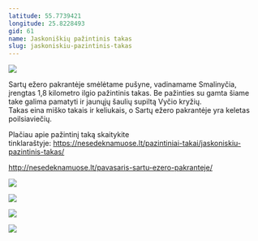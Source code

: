 ```yaml
---
latitude: 55.7739421
longitude: 25.8228493
gid: 61
name: Jaskoniškių pažintinis takas
slug: jaskoniskiu-pazintinis-takas
---
```

![](https://doc-0s-ag-mymaps.googleusercontent.com/untrusted/hostedimage/ihucu48q9m5s1hftel5u85tfdc/asu7oa4n834uflr2ul3vh8sj00/1641717000000/-WPmm_dsOCr8C_2Ftfdhs7CzXYdOD0wc/*/6AIsG_vatfvkso7b6VZfzNznU-zoY_nWwjtBJmcSelNh_vh0OHJRlbrA0P5MCet_z1cSmxV3o6bCzq8jgGX7nQLSAGwAk8J920wx-oid3BDGPE9FnytkFAkYuVxjR7oRAouF4S6l5jnhVxbcllywFu9SKKGKgPBz2X2QfKRBCQWNah8Tdoz1mWKL1EWmr6wn4RQ?session=0&fife)  
  
Sartų ežero pakrantėje smėlėtame pušyne, vadinamame Smalinyčia, įrengtas 1,8 kilometro ilgio pažintinis takas. Be pažinties su gamta šiame take galima pamatyti ir jaunųjų šaulių supiltą Vyčio kryžių.  
Takas eina miško takais ir keliukais, o Sartų ežero pakrantėje yra keletas poilsiaviečių.  
  
Plačiau apie pažintinį taką skaitykite tinklaraštyje: https://nesedeknamuose.lt/pazintiniai-takai/jaskoniskiu-pazintinis-takas/  
  
http://nesedeknamuose.lt/pavasaris-sartu-ezero-pakranteje/  
  
![](https://doc-0k-ag-mymaps.googleusercontent.com/untrusted/hostedimage/ihucu48q9m5s1hftel5u85tfdc/7ir2t86ikchfesfgveacjo4rr0/1641717000000/-WPmm_dsOCr8C_2Ftfdhs7CzXYdOD0wc/*/6AIsG_va1yXXILa3PnYnJKrnHlJt-1V8VyICSSLWErPb3WT2dEjv6pwMad6_oVNm5085iZS9YF7vPmQD3RbBsTKXB7PgS8xbERCgFLKKuzp0pWH_tNOd1JLCSroi-zyf_IeHwWSEEZmNYIRTG75vLIchystx48fypFwgePl3_qTsMBwZlU8j68OB8HuE6tWeNFg?session=0&fife)  
  
![](https://doc-14-ag-mymaps.googleusercontent.com/untrusted/hostedimage/ihucu48q9m5s1hftel5u85tfdc/f5i46lg5vuhamjgpg254uatfck/1641717000000/-WPmm_dsOCr8C_2Ftfdhs7CzXYdOD0wc/*/6AIsG_vZYLwl7v_w-7G52AlEN2T1JNrAcxHwyR30KoMFAILe7PMhRhWkJ4GD7XdW9jFNnByoJKkrzlMGrSiqvNIQuYBtDusRy3XTomP2r4_9CWB65qMQnjQAyAEqH7OPre6JDaWwjn9M5OdWcDsbFOH8szKz_qmk2K4qHFECiixlO04Oz8G_UlxZ66yGx55j1Mg?session=0&fife)  
  
![](https://doc-10-ag-mymaps.googleusercontent.com/untrusted/hostedimage/ihucu48q9m5s1hftel5u85tfdc/iiqi0bs3p870ftlr31dsbik11k/1641717000000/-WPmm_dsOCr8C_2Ftfdhs7CzXYdOD0wc/*/6AIsG_vYVmGUk-61UosqViKlZxO72_QInHCJTmlXWEsJeXR0Bv4y9d1Rqmbzg_5yqqWru1Vmy0ol3A_dPAPLRWdjEy85o1pAuhXrzFRyQl_s2vZgm-M2-oM0iSob6VY3LQ8XhWKtNeswzWzSV4ZDXY2t8QbUCc2yPMOykXO89t9iMDCVaZGPlBqDTjKFfHdBsVQ?session=0&fife)  
  
![](https://doc-0g-ag-mymaps.googleusercontent.com/untrusted/hostedimage/ihucu48q9m5s1hftel5u85tfdc/sd1vqs90mkorhtss2qt6jnurag/1641717000000/-WPmm_dsOCr8C_2Ftfdhs7CzXYdOD0wc/*/6AIsG_vZDtUYvQWZ3XhWq7mWEbsK8h9XPLDgTjWvTlHGozv6GbNCdtsAq04HIu9CMOOsr6JCC6A2G4Sc10o7HCM5vebp__QMn80uZU3MzbliJ1Dm-sEmZS2JrP-EZ3vS6YAs0VRYD2QiDrkJ5JM5a9z_4W7Kjoo7CM2aCHayfqCdHUYakRz-fkOoWKiIKq_0utQ?session=0&fife)
